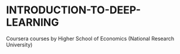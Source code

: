 # INTRODUCTION-TO-DEEP-LEARNING
Coursera courses by Higher School of Economics (National Research University)
